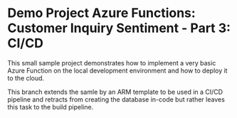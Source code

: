 # Demo Project Azure Functions: Customer Inquiry Sentiment - Part 3: CI/CD

This small sample project demonstrates how to implement a very basic Azure Function on the local development environment and how to deploy it to the cloud.

This branch extends the samle by an ARM template to be used in a CI/CD pipeline and retracts from creating the database in-code but rather leaves this task to the build pipeline.
